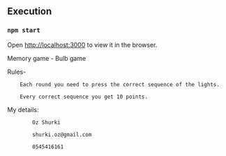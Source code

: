 ## Execution

### `npm start`


Open [http://localhost:3000](http://localhost:3000) to view it in the browser.


Memory game - Bulb game


Rules-
    
        Each round you need to press the correct sequence of the lights.

        Every correct sequence you get 10 points.


My details:

            Oz Shurki

            shurki.oz@gmail.com

            0545416161
